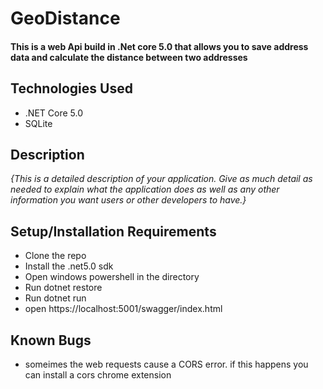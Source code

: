 # GeoDistance

#### This is a web Api build in .Net core 5.0 that allows you to save address data and calculate the distance between two addresses

## Technologies Used

* .NET Core 5.0
* SQLite

## Description

_{This is a detailed description of your application. Give as much detail as needed to explain what the application does as well as any other information you want users or other developers to have.}_

## Setup/Installation Requirements

* Clone the repo
* Install the .net5.0 sdk
* Open windows powershell in the directory
* Run dotnet restore	
* Run dotnet run
* open https://localhost:5001/swagger/index.html

## Known Bugs

* someimes the web requests cause a CORS error. if this happens you can install a cors chrome extension

